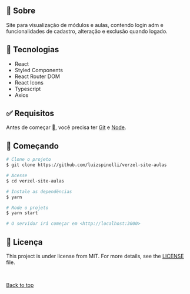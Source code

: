 ## :dart: Sobre ##

Site para visualização de módulos e aulas, contendo login adm e funcionalidades de cadastro, alteração e exclusão quando logado.

## :rocket: Tecnologias ##

- React
- Styled Components
- React Router DOM
- React Icons
- Typescript
- Axios


## :white_check_mark: Requisitos ##

Antes de começar :checkered_flag:, você precisa ter [Git](https://git-scm.com) e [Node](https://nodejs.org/en/).

## :checkered_flag: Começando ##

```bash
# Clone o projeto
$ git clone https://github.com/luizspinelli/verzel-site-aulas

# Acesse
$ cd verzel-site-aulas

# Instale as dependências
$ yarn

# Rode o projeto
$ yarn start

# O servidor irá começar em <http://localhost:3000>
```

## :memo: Licença ##

This project is under license from MIT. For more details, see the [LICENSE](LICENSE.md) file.

&#xa0;

<a href="#top">Back to top</a>
